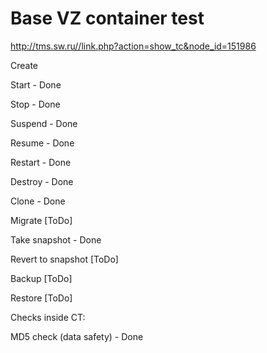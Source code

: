 # Base VZ container test

http://tms.sw.ru//link.php?action=show_tc&node_id=151986

Create 

Start - Done

Stop - Done 

Suspend - Done 

Resume - Done

Restart - Done

Destroy - Done

Clone - Done

Migrate [ToDo]

Take snapshot - Done

Revert to snapshot [ToDo]

Backup [ToDo]

Restore [ToDo]


Checks inside CT:

MD5 check (data safety) - Done
